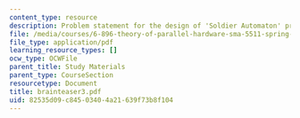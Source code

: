 ```yaml
---
content_type: resource
description: Problem statement for the design of 'Soldier Automaton' problem.
file: /media/courses/6-896-theory-of-parallel-hardware-sma-5511-spring-2004/82535d09c84503404a21639f73b8f104_brainteaser3.pdf
file_type: application/pdf
learning_resource_types: []
ocw_type: OCWFile
parent_title: Study Materials
parent_type: CourseSection
resourcetype: Document
title: brainteaser3.pdf
uid: 82535d09-c845-0340-4a21-639f73b8f104
---
```

